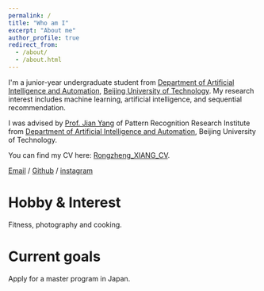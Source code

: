 ```yaml
---
permalink: /
title: "Who am I"
excerpt: "About me"
author_profile: true
redirect_from: 
  - /about/
  - /about.html
---
```


I'm a junior-year undergraduate student from [Department of Artificial Intelligence and Automation](https://xxxb.bjut.edu.cn/szdw/jsjs1/rgznyzdhx.htm), [Beijing University of Technology](https://www.bjut.edu.cn/). My research interest includes machine learning, artificial intelligence, and sequential recommendation.

 I was advised by [Prof. Jian Yang](https://xxxb.bjut.edu.cn/info/1403/2486.htm) of Pattern Recognition Research Institute from [Department of Artificial Intelligence and Automation](https://xxxb.bjut.edu.cn/szdw/jsjs1/rgznyzdhx.htm), Beijing University of Technology.

You can find my CV here: [Rongzheng_XIANG_CV](../assets/RongZheng_Xiang_CV.pdf).

[Email](mailto:xiangrongzheng@emails.bjut.edu.cn) / [Github](https://github.com/Cactus0501) / [instagram](https://www.instagram.com/kouyousei51?igsh=OGQ5ZDc2ODk2ZA==)
                                                                                                                      

Hobby & Interest
======
Fitness, photography and cooking.

Current goals
======
Apply for a master program in Japan.
